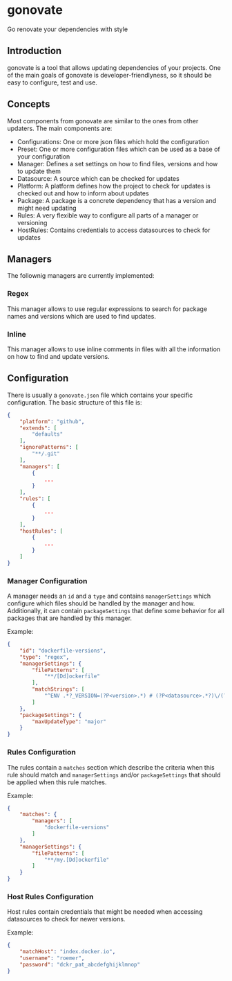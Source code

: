 # gonovate
Go renovate your dependencies with style

## Introduction
gonovate is a tool that allows updating dependencies of your projects. One of the main goals of gonovate is developer-friendlyness, so it should be easy to configure, test and use.

## Concepts
Most components from gonovate are similar to the ones from other updaters. The main components are:
- Configurations: One or more json files which hold the configuration
- Preset: One or more configuration files which can be used as a base of your configuration
- Manager: Defines a set settings on how to find files, versions and how to update them
- Datasource: A source which can be checked for updates
- Platform: A platform defines how the project to check for updates is checked out and how to inform about updates
- Package: A package is a concrete dependency that has a version and might need updating
- Rules: A very flexible way to configure all parts of a manager or versioning
- HostRules: Contains credentials to access datasources to check for updates

## Managers
The follownig managers are currently implemented:

### Regex
This manager allows to use regular expressions to search for package names and versions which are used to find updates.

### Inline
This manager allows to use inline comments in files with all the information on how to find and update versions.

## Configuration
There is usually a `gonovate.json` file which contains your specific configuration. The basic structure of this file is:
```json
{
    "platform": "github",
    "extends": [
        "defaults"
    ],
    "ignorePatterns": [
        "**/.git"
    ],
    "managers": [
        {
            ...
        }
    ],
    "rules": [
        {
            ...
        }
    ],
    "hostRules": [
        {
            ...
        }
    ]
}
```

### Manager Configuration
A manager needs an `id` and a `type` and contains `managerSettings` which configure which files should be handled by the manager and how.
Additionally, it can contain `packageSettings` that define some behavior for all packages that are handled by this manager.

Example:
```json
{
    "id": "dockerfile-versions",
    "type": "regex",
    "managerSettings": {
        "filePatterns": [
            "**/[Dd]ockerfile"
        ],
        "matchStrings": [
            "^ENV .*?_VERSION=(?P<version>.*) # (?P<datasource>.*?)\/(?P<packageName>.*?)[[:blank:]]*$"
        ]
    },
    "packageSettings": {
        "maxUpdateType": "major"
    }
}
```

### Rules Configuration
The rules contain a `matches` section which describe the criteria when this rule should match and `managerSettings` and/or `packageSettings` that should be applied when this rule matches.

Example:
```json
{
    "matches": {
        "managers": [
            "dockerfile-versions"
        ]
    },
    "managerSettings": {
        "filePatterns": [
            "**/my.[Dd]ockerfile"
        ]
    }
}
```

### Host Rules Configuration
Host rules contain credentials that might be needed when accessing datasources to check for newer versions.

Example: 
```json
{
    "matchHost": "index.docker.io",
    "username": "roemer",
    "password": "dckr_pat_abcdefghijklmnop"
}
```
